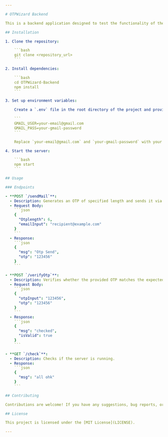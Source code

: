 ```yaml
---

# OTPWizard Backend

This is a backend application designed to test the functionality of the `otpwizard` npm package. The backend provides endpoints for sending OTP emails and verifying OTPs.

## Installation

1. Clone the repository:

    ```bash
    git clone <repository_url>
    ```

2. Install dependencies:

    ```bash
    cd OTPWizard-Backend
    npm install
    ```

3. Set up environment variables:

    Create a `.env` file in the root directory of the project and provide the following environment variables:

    ```
    GMAIL_USER=your-email@gmail.com
    GMAIL_PASS=your-gmail-password
    ```

    Replace `your-email@gmail.com` and `your-gmail-password` with your actual Gmail credentials.

4. Start the server:

    ```bash
    npm start
    ```

## Usage

### Endpoints

- **POST `/sendMail`**: 
  - Description: Generates an OTP of specified length and sends it via email to the provided email address.
  - Request Body:
    ```json
    {
      "Otplength": 6,
      "emailInput": "recipient@example.com"
    }
    ```
  - Response:
    ```json
    {
      "msg": "Otp Send",
      "otp": "123456"
    }
    ```

- **POST `/verifyOtp`**:
  - Description: Verifies whether the provided OTP matches the expected OTP.
  - Request Body:
    ```json
    {
      "otpInput": "123456",
      "otp": "123456"
    }
    ```
  - Response:
    ```json
    {
      "msg": "checked",
      "isValid": true
    }
    ```

- **GET `/check`**:
  - Description: Checks if the server is running.
  - Response:
    ```json
    {
      "msg": "all ohk"
    }
    ```

## Contributing

Contributions are welcome! If you have any suggestions, bug reports, or feature requests, please open an issue or submit a pull request.

## License

This project is licensed under the [MIT License](LICENSE).

---
```

